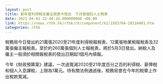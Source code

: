 ```yaml
---
layout: post
title: 新年度利得稅及僱主稅表今發出　下月發個別人士稅表　
date: 2021-04-01 12:40:18.000000000 +08:00
link: https://news.rthk.hk/rthk/ch/component/k2/1583784-20210401.htm
categories: rthk
---
```


稅務局今日發出約21萬張2020至21年度利得稅報稅表、12萬張物業稅報稅表及32萬張僱主報稅表。至於約260萬張個別人士報稅表，將於5月3日發出。納稅人及僱主一般須於相關報稅表的發出日期起1個月內填報。

今年《財政預算案》建議，一次過寬減2020至21年度百分之百的利得稅、薪俸稅和個人入息課稅，上限為1萬元。待有關法例通過後，稅務局會在今年的稅單上作出稅款寬減。
